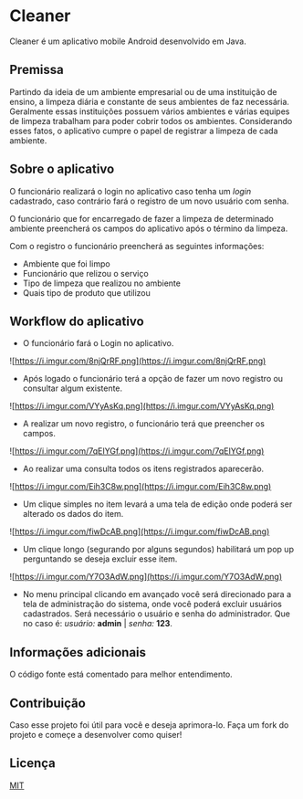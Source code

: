 # Cleaner

Cleaner é um aplicativo mobile Android desenvolvido em Java.


## Premissa

Partindo da ideia de um ambiente empresarial ou de uma instituição de ensino, a limpeza diária e constante de seus ambientes de faz necessária. Geralmente essas instituições possuem vários ambientes e várias equipes de limpeza trabalham para poder cobrir todos os ambientes. Considerando esses fatos, o aplicativo cumpre o papel de registrar a limpeza de cada ambiente.

## Sobre o aplicativo

O funcionário realizará o login no aplicativo caso tenha um *login* cadastrado, caso contrário fará o registro de um novo usuário com senha.

O funcionário que for encarregado de fazer a limpeza de determinado ambiente preencherá os campos do aplicativo após o término da limpeza.

Com o registro o funcionário preencherá as seguintes informações:

- Ambiente que foi limpo
- Funcionário que relizou o serviço
- Tipo de limpeza que realizou no ambiente
- Quais tipo de produto que utilizou

## Workflow do aplicativo

- O funcionário fará o Login no aplicativo.

![https://i.imgur.com/8njQrRF.png](https://i.imgur.com/8njQrRF.png)

- Após logado o funcionário terá a opção de fazer um novo registro ou consultar algum existente.

![https://i.imgur.com/VYyAsKq.png](https://i.imgur.com/VYyAsKq.png)

- A realizar um novo registro, o funcionário terá que preencher os campos.

![https://i.imgur.com/7qEIYGf.png](https://i.imgur.com/7qEIYGf.png)

- Ao realizar uma consulta todos os itens registrados aparecerão.

![https://i.imgur.com/Eih3C8w.png](https://i.imgur.com/Eih3C8w.png)

- Um clique simples no item levará a uma tela de edição onde poderá ser alterado os dados do item.

![https://i.imgur.com/fiwDcAB.png](https://i.imgur.com/fiwDcAB.png)

- Um clique longo (segurando por alguns segundos) habilitará um pop up perguntando se deseja excluir esse item.

![https://i.imgur.com/Y7O3AdW.png](https://i.imgur.com/Y7O3AdW.png)

- No menu principal clicando em avançado você será direcionado para a tela de administração do sistema, onde você poderá excluir usuários cadastrados. Será necessário o usuário e senha do administrador. Que no caso é: *usuário:* **admin** | *senha:* **123**.

## Informações adicionais

O código fonte está comentado para melhor entendimento.

## Contribuição

Caso esse projeto foi útil para você e deseja aprimora-lo. Faça um fork do projeto e começe a desenvolver como quiser!

## Licença
[MIT](https://choosealicense.com/licenses/mit/)
